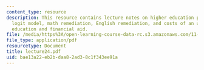 ```yaml
---
content_type: resource
description: This resource contains lecture notes on higher education policy, conditional
  logit model, math remediation, English remediation, and costs of an undergraduate
  education and financial aid.
file: /media/https%3A/open-learning-course-data-rc.s3.amazonaws.com/11-126j-economics-of-education-spring-2007/bae13a22eb2bdaa82ad38c1f343ee91a_lecture24.pdf
file_type: application/pdf
resourcetype: Document
title: lecture24.pdf
uid: bae13a22-eb2b-daa8-2ad3-8c1f343ee91a
---
```

